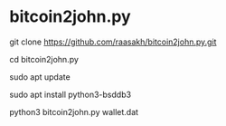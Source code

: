 # bitcoin2john.py

git clone https://github.com/raasakh/bitcoin2john.py.git

cd  bitcoin2john.py

sudo apt update

sudo apt install python3-bsddb3

python3 bitcoin2john.py wallet.dat
